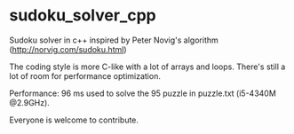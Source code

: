 # sudoku_solver_cpp
Sudoku solver in c++ inspired by Peter Novig's algorithm (http://norvig.com/sudoku.html)

The coding style is more C-like with a lot of arrays and loops.  There's still a lot of room for performance optimization. 

Performance: 96 ms used to solve the 95 puzzle in puzzle.txt (i5-4340M @2.9GHz).

Everyone is welcome to contribute.
